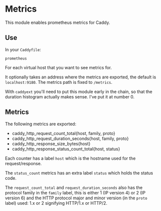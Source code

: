 # Metrics

This module enables prometheus metrics for Caddy.

## Use

In your `Caddyfile`:

~~~
prometheus
~~~

For each virtual host that you want to see metrics for.

It optionally takes an address where the metrics are exported, the default
is `localhost:9180`. The metrics path is fixed to `/metrics`.

With `caddyext` you'll need to put this module early in the chain, so that
the duration histogram actually makes sense. I've put it at number 0.

## Metrics

The following metrics are exported:

* caddy_http_request_count_total{host, family, proto}
* caddy_http_request_duration_seconds{host, family, proto}
* caddy_http_response_size_bytes{host}
* caddy_http_response_status_count_total{host, status}

Each counter has a label `host` which is the hostname used for the request/response.

The `status_count` metrics has an extra label `status` which holds the status code.

The `request_count_total` and `request_duration_seconds` also has the protocol family in the
`family` label, this is either 1 (IP version 4) or 2 (IP version 6) and the HTTP protocol major and
minor version (in the `proto` label) used: 1.x or 2 signifying HTTP/1.x or HTTP/2.
